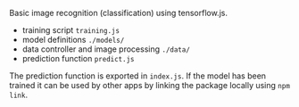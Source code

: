 Basic image recognition (classification) using tensorflow.js.

- training script `training.js`
- model definitions `./models/`
- data controller and image processing `./data/`
- prediction function `predict.js`


The prediction function is exported in `index.js`. If the model has been
trained it can be used by other apps by linking the package locally
using `npm link`.
